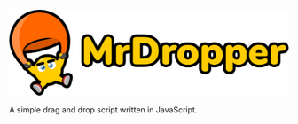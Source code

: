 ![MrDropper](https://raw.githubusercontent.com/plellmarton/dragndrop/master/mrdropper-logo.png)

A simple drag and drop script written in JavaScript.
